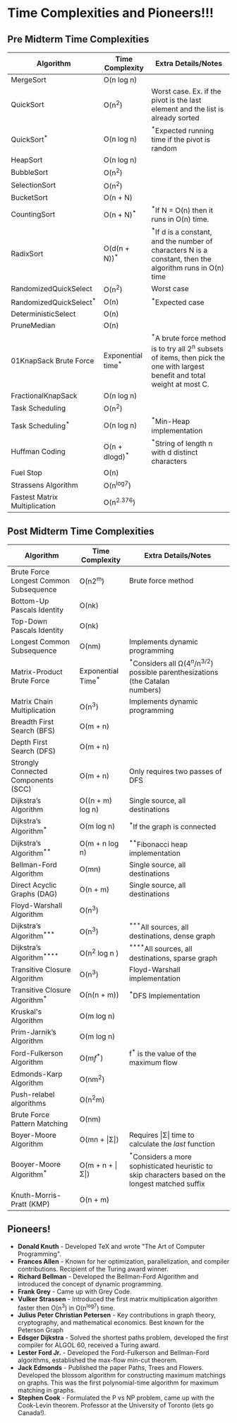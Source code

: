# Time Complexities and Pioneers!!!
## Pre Midterm Time Complexities

| **Algorithm**                     | **Time Complexity**          | **Extra Details/Notes**                                                                                                                           |
| --------------------------------- | ---------------------------- | ------------------------------------------------------------------------------------------------------------------------------------------------- |
| MergeSort                         | O(n log n)                   |                                                                                                                                                   |
| QuickSort                         | O(n<sup>2</sup>)             | Worst case. Ex. if the pivot is the last element and the list is already sorted                                                                   |
| QuickSort<sup>*</sup>             | O(n log n)                   | <sup>*</sup>Expected running time if the pivot is random                                                                                          |
| HeapSort                          | O(n log n)                   |                                                                                                                                                   |
| BubbleSort                        | O(n<sup>2</sup>)             |                                                                                                                                                   |
| SelectionSort                     | O(n<sup>2</sup>)             |                                                                                                                                                   |
| BucketSort                        | O(n + N)                     |                                                                                                                                                   |
| CountingSort                      | O(n + N)<sup>*</sup>         | <sup>*</sup>If N = O(n) then it runs in O(n) time.                                                                                                |
| RadixSort                         | O(d(n + N))<sup>*</sup>      | <sup>*</sup>If d is a constant, and the number of characters N is a constant, then the algorithm runs in O(n) time                                |
| RandomizedQuickSelect             | O(n<sup>2</sup>)             | Worst case                                                                                                                                        |
| RandomizedQuickSelect<sup>*</sup> | O(n)                         | <sup>*</sup>Expected case                                                                                                                         |
| DeterministicSelect               | O(n)                         |                                                                                                                                                   |
| PruneMedian                       | O(n)                         |                                                                                                                                                   |
| 01KnapSack Brute Force            | Exponential time<sup>*</sup> | <sup>*</sup>A brute force method is to try all 2<sup>n</sup> subsets of items, then pick the one with largest benefit and total weight at most C. |
| FractionalKnapSack                | O(n log n)                   |                                                                                                                                                   |
| Task Scheduling                   | O(n<sup>2</sup>)             |                                                                                                                                                   |
| Task Scheduling<sup>*</sup>       | O(n log n)                   | <sup>*</sup>Min-Heap implementation                                                                                                               |
| Huffman Coding                    | O(n + dlogd)<sup>*</sup>     | <sup>*</sup>String of length n with d distinct characters                                                                                         |
| Fuel Stop                         | O(n)                         |                                                                                                                                                   |
| Strassens Algorithm               | O(n<sup>log7</sup>)          |                                                                                                                                                   |
| Fastest Matrix Multiplication     | O(n<sup>2.376</sup>)         |                                                                                                                                                   |

## Post Midterm Time Complexities

| **Algorithm**                          | **Time Complexity**          | Extra Details/Notes                                                                                         |
| -------------------------------------- | ---------------------------- | ----------------------------------------------------------------------------------------------------------- |
| Brute Force Longest Common Subsequence | O(n2<sup>m</sup>)            | Brute force method                                                                                          |
| Bottom-Up Pascals Identity             | O(nk)                        |                                                                                                             |
| Top-Down Pascals Identity              | O(nk)                        |                                                                                                             |
| Longest Common Subsequence             | O(nm)                        | Implements dynamic programming                                                                              |
| Matrix-Product Brute Force             | Exponential Time<sup>*</sup> | <sup>*</sup>Considers all Ω(4$^n$/n$^3$$^/$$^2$) possible parenthesizations (the Catalan  <br>numbers)      |
| Matrix Chain Multiplication            | O(n<sup>3</sup>)             | Implements dynamic programming                                                                              |
| Breadth First Search (BFS)             | O(m + n)                     |                                                                                                             |
| Depth First Search (DFS)               | O(m + n)                     |                                                                                                             |
| Strongly Connected Components (SCC)    | O(m + n)                     | Only requires two passes of DFS                                                                             |
| Dijkstra’s Algorithm                   | O((n + m) log n)             | Single source, all destinations                                                                             |
| Dijkstra’s Algorithm<sup>*</sup>       | O(m log n)                   | <sup>*</sup>If the graph is connected                                                                       |
| Dijkstra’s Algorithm<sup>**</sup>      | O(m + n log n)               | <sup>**</sup>Fibonacci heap implementation                                                                  |
| Bellman-Ford Algorithm                 | O(mn)                        | Single source, all destinations                                                                             |
| Direct Acyclic Graphs (DAG)            | O(n + m)                     | Single source, all destinations                                                                             |
| Floyd-Warshall Algorithm               | O(n<sup>3</sup>)             |                                                                                                             |
| Dijkstra’s Algorithm<sup>***</sup>     | O(n<sup>3</sup>)             | <sup>***</sup>All sources, all destinations, dense graph                                                    |
| Dijkstra’s Algorithm<sup>****</sup>    | O(n<sup>2</sup> log n )      | <sup>****</sup>All sources, all destinations, sparse graph                                                  |
| Transitive Closure Algorithm           | O(n<sup>3</sup>)             | Floyd-Warshall implementation                                                                               |
| Transitive Closure Algorithm$^*$       | O(n(n + m))                  | $^*$DFS Implementation                                                                                      |
| Kruskal's Algorithm                    | O(m log n)                   |                                                                                                             |
| Prim-Jarnik’s Algorithm                | O(m log n)                   |                                                                                                             |
| Ford-Fulkerson Algorithm               | O(m*f*<sup>*</sup>)          | f<sup>*</sup> is the value of the maximum flow                                                              |
| Edmonds-Karp Algorithm                 | O(nm<sup>2</sup>)            |                                                                                                             |
| Push-relabel algorithms                | O(n<sup>2</sup>m)            |                                                                                                             |
| Brute Force Pattern Matching           | O(nm)                        |                                                                                                             |
| Boyer-Moore Algorithm                  | O(mn + \|Σ\|)                | Requires \|Σ\| time to calculate the *last* function                                                        |
| Booyer-Moore Algorithm<sup>*</sup>     | O(m + n + \|Σ\|)             | <sup>*</sup>Considers a more sophisticated heuristic to skip characters based on the longest matched suffix |
| Knuth-Morris-Pratt (KMP)               | O(n + m)                     |                                                                                                             |
## Pioneers!
- **Donald Knuth** - Developed TeX and wrote "The Art of Computer Programming". 
- **Frances Allen** - Known for her optimization, parallelization, and compiler contributions. Recipient of the Turing award winner. 
- **Richard Bellman** - Developed the Bellman-Ford Algorithm and introduced the concept of dynamic programming. 
- **Frank Grey** - Came up with Grey Code. 
- **Vulker Strassen** - Introduced the first matrix multiplication algorithm faster then O(n<sup>3</sup>) in O(n<sup>log7</sup>) time.
- **Julius Peter Christian Petersen** - Key contributions in graph theory, cryptography, and mathematical economics. Best known for the Peterson Graph
- **Edsger Dijkstra** - Solved the shortest paths problem, developed the first compiler for ALGOL 60, received a Turing award.
- **Lester Ford Jr.** - Developed the Ford-Fulkerson and Bellman-Ford algorithms, established the max-flow min-cut theorem.
- **Jack Edmonds** - Published the paper Paths, Trees and Flowers. Developed the blossom algorithm for constructing maximum matchings on graphs. This was the first polynomial-time algorithm for maximum matching in graphs.
- **Stephen Cook** - Formulated the P vs NP problem, came up with the Cook-Levin theorem. Professor at the University of Toronto (lets go Canada!).